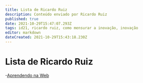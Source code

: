 ```yaml
---
title: Lista de Ricardo Ruiz
description: Conteúdo enviado por Ricardo Ruiz
published: true
date: 2021-10-29T15:47:07.293Z
tags: id21, ricardo ruiz, como mensurar a inovação, inovação
editor: markdown
dateCreated: 2021-10-29T15:43:18.230Z
---
```


# Lista de Ricardo Ruiz

-[Aprendendo na Web](/recursos/aprendendo-na-web)